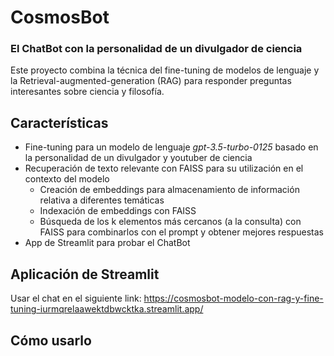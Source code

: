 # CosmosBot 

### El ChatBot con la personalidad de un divulgador de ciencia

Este proyecto combina la técnica del fine-tuning de modelos de lenguaje y la Retrieval-augmented-generation (RAG) para responder preguntas interesantes sobre ciencia y filosofía. 

## Características

- Fine-tuning para un modelo de lenguaje *gpt-3.5-turbo-0125* basado en la personalidad de un divulgador y youtuber de ciencia
- Recuperación de texto relevante con FAISS para su utilización en el contexto del modelo
    - Creación de embeddings para almacenamiento de información relativa a diferentes temáticas 
    - Indexación de embeddings con FAISS
    - Búsqueda de los k elementos más cercanos (a la consulta) con FAISS para combinarlos con el prompt y obtener mejores respuestas
- App de Streamlit para probar el ChatBot

## Aplicación de Streamlit
Usar el chat en el siguiente link: https://cosmosbot-modelo-con-rag-y-fine-tuning-iurmqrelaawektdbwcktka.streamlit.app/

## Cómo usarlo

